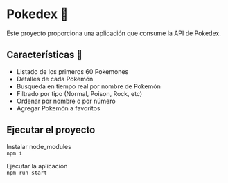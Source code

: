 # Pokedex 🦊

Este proyecto proporciona una aplicación que consume la API de Pokedex.



## Características 🌟

- Listado de los primeros 60 Pokemones
- Detalles de cada Pokemón
- Busqueda en tiempo real por nombre de Pokemón
- Filtrado por tipo (Normal, Poison, Rock, etc)
- Ordenar por nombre o por número
- Agregar Pokemón a favoritos

## Ejecutar el proyecto

Instalar node_modules  
`
npm i
`

Ejecutar  la aplicación  
`
npm run start
`
